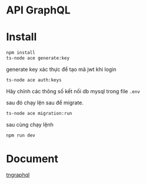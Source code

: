 # API GraphQL

# Install

```bash
npm install
ts-node ace generate:key
```

generate key xác thực để tạo mã jwt khi login

```bash
ts-node ace auth:keys
```

Hãy chỉnh các thông số kết nối db mysql trong file `.env`

sau đó chạy lện sau để migrate.

```bash
ts-node ace migration:run
```

sau cùng chạy lệnh

```bash
npm run dev
```

# Document
[tngraphql](https://tngraphql.com)